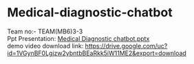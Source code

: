 # Medical-diagnostic-chatbot
Team no:- TEAM(MB6)3-3 <br>
Ppt Presentation: [Medical Diagnostic chatbot.pptx](https://github.com/user-attachments/files/21416107/Medical.Diagnostic.chatbot.pptx) <br>
demo video download link: https://drive.google.com/uc?id=1VGynBF0Lgjzw2ybntbBEaRkk5iW11ME2&export=download